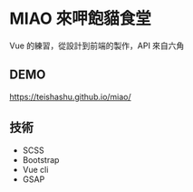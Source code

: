 # MIAO 來呷飽貓食堂
Vue 的練習，從設計到前端的製作，API 來自六角

## DEMO
https://teishashu.github.io/miao/

## 技術
- SCSS
- Bootstrap
- Vue cli
- GSAP
